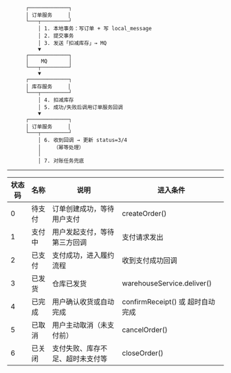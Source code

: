           ┌─────────────┐
          │ 订单服务     │
          └───┬─────────┘
              │ 1. 本地事务：写订单 + 写 local_message
              │ 2. 提交事务
              │ 3. 发送「扣减库存」→ MQ
              ▼
          ┌─────────────┐
          │    MQ       │
          └───┬─────────┘
              ▼
          ┌─────────────┐
          │ 库存服务     │
          └───┬─────────┘
              │ 4. 扣减库存
              │ 5. 成功/失败后调用订单服务回调
              ▼
          ┌─────────────┐
          │ 订单服务     │
          └───┬─────────┘
              │ 6. 收到回调 → 更新 status=3/4
              │    （幂等处理）
              │
              │ 7. 对账任务兜底

---


| 状态码 | 名称   | 说明                             | 进入条件                     |
|--------|--------|----------------------------------|------------------------------|
| 0      | 待支付 | 订单创建成功，等待用户支付       | createOrder()                |
| 1      | 支付中 | 用户发起支付，等待第三方回调     | 支付请求发出                 |
| 2      | 已支付 | 支付成功，进入履约流程           | 收到支付成功回调             |
| 3      | 已发货 | 仓库已发货                       | warehouseService.deliver()   |
| 4      | 已完成 | 用户确认收货或自动完成           | confirmReceipt() 或 超时自动完成 |
| 5      | 已取消 | 用户主动取消（未支付前）         | cancelOrder()                |
| 6      | 已关闭 | 支付失败、库存不足、超时未支付等 | closeOrder()                 |


